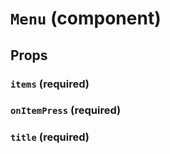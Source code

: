 `Menu` (component)
==================



Props
-----

### `items` (required)



### `onItemPress` (required)



### `title` (required)


